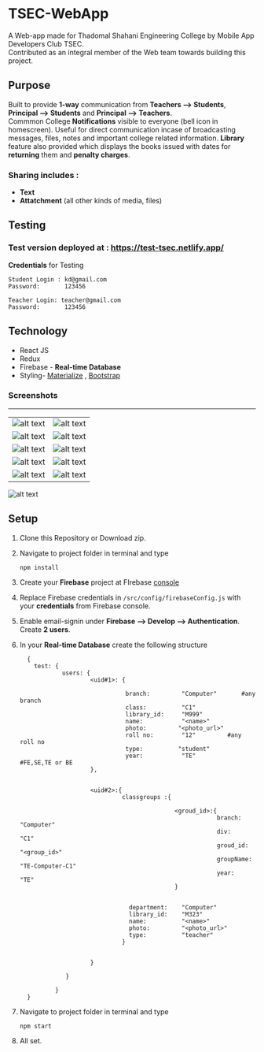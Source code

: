 # TSEC-WebApp
A Web-app made for Thadomal Shahani Engineering College by Mobile App Developers Club TSEC.  
Contributed as an integral member of the Web team towards building this project. 

## Purpose
Built to provide **1-way** communication from **Teachers --> Students**, **Principal --> Students** and **Principal --> Teachers**.  
Commmon College **Notifications** visible to everyone (bell icon in homescreen). Useful for direct communication incase of broadcasting messages, files, notes and important college related information. **Library** feature also provided which displays the books issued with dates for **returning** them and **penalty charges**.

### Sharing includes : 
* **Text**
* **Attatchment** (all other kinds of media, files)  

## Testing 

### Test version deployed at : https://test-tsec.netlify.app/  

**Credentials** for Testing 
```
Student Login : kd@gmail.com
Password:       123456

Teacher Login: teacher@gmail.com
Password:       123456
````

## Technology
* React JS
* Redux
* Firebase - **Real-time Database**
* Styling- [Materialize](https://materializecss.com/) , [Bootstrap](https://getbootstrap.com/docs/4.4/getting-started/introduction/)  

### Screenshots
---
|||
|---|----|
|![alt text](https://github.com/karved/TSEC-WebApp/blob/master/pics/1.png) |![alt text](https://github.com/karved/TSEC-WebApp/blob/master/pics/2.png) |
|![alt text](https://github.com/karved/TSEC-WebApp/blob/master/pics/3.png) |![alt text](https://github.com/karved/TSEC-WebApp/blob/master/pics/4.png) |
|![alt text](https://github.com/karved/TSEC-WebApp/blob/master/pics/5.png) |![alt text](https://github.com/karved/TSEC-WebApp/blob/master/pics/6.png) |
|![alt text](https://github.com/karved/TSEC-WebApp/blob/master/pics/7.png) |![alt text](https://github.com/karved/TSEC-WebApp/blob/master/pics/8.png) |
|![alt text](https://github.com/karved/TSEC-WebApp/blob/master/pics/9.png) |![alt text](https://github.com/karved/TSEC-WebApp/blob/master/pics/10.png) |
![alt text](https://github.com/karved/TSEC-WebApp/blob/master/pics/11.png)  

## Setup
1. Clone this Repository or Download zip.   

2. Navigate to project folder in terminal and type   
      ``` 
      npm install
      ```
      
3. Create your **Firebase** project at FIrebase [console](https://console.firebase.google.com/u/0/) 

4. Replace Firebase credentials in ```/src/config/firebaseConfig.js``` with your **credentials** from Firebase console.

5. Enable email-signin under **Firebase --> Develop --> Authentication**. Create **2 users**.

6. In your **Real-time Database** create the following structure
      ```
        {
          test: {
                  users: {
                          <uid#1>: {
                          
                                    branch:         "Computer"       #any branch
                                    class:          "C1"
                                    library_id:     "M999"
                                    name:           "<name>"
                                    photo:         "<photo_url>"
                                    roll no:        "12"         #any roll no
                                    type:          "student"
                                    year:           "TE"          #FE,SE,TE or BE
                          },
                          
                          
                          <uid#2>:{
                                   classgroups :{
                                   
                                                  <groud_id>:{
                                                              branch:      "Computer"
                                                              div:         "C1"
                                                              groud_id:    "<group_id>"
                                                              groupName:   "TE-Computer-C1"
                                                              year:         "TE"
                                                  }
                                                  
                                                  
                                     department:    "Computer"
                                     library_id:    "M323"
                                     name:          "<name>"
                                     photo:         "<photo_url>"
                                     type:          "teacher"
                                   }
                          
                          
                          }
                          
                   }
              
                }
        }
 
      ```  
      
7. Navigate to project folder in terminal and type
      ```
      npm start
      ```  
8. All set.

